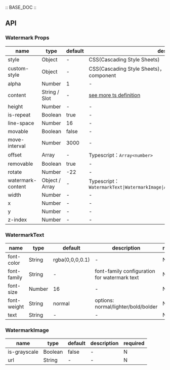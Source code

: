 :: BASE_DOC ::

## API

### Watermark Props

name | type | default | description | required
-- | -- | -- | -- | --
style | Object | - | CSS(Cascading Style Sheets) | N
custom-style | Object | - | CSS(Cascading Style Sheets)，used to set style on virtual component | N
alpha | Number | 1 | \- | N
content | String / Slot | - | [see more ts definition](https://github.com/Tencent/tdesign-miniprogram/blob/develop/packages/components/common/common.ts) | N
height | Number | - | \- | N
is-repeat | Boolean | true | \- | N
line-space | Number | 16 | \- | N
movable | Boolean | false | \- | N
move-interval | Number | 3000 | \- | N
offset | Array | - | Typescript：`Array<number>` | N
removable | Boolean | true | \- | N
rotate | Number | -22 | \- | N
watermark-content | Object / Array | - | Typescript：`WatermarkText\|WatermarkImage\|Array<WatermarkText\|WatermarkImage>` | N
width | Number | - | \- | N
x | Number | - | \- | N
y | Number | - | \- | N
z-index | Number | - | \- | N

### WatermarkText

name | type | default | description | required
-- | -- | -- | -- | --
font-color | String | rgba(0,0,0,0.1) | \- | N
font-family | String | - | font-family configuration for watermark text | N
font-size | Number | 16 | \- | N
font-weight | String | normal | options: normal/lighter/bold/bolder | N
text | String | - | \- | N

### WatermarkImage

name | type | default | description | required
-- | -- | -- | -- | --
is-grayscale | Boolean | false | \- | N
url | String | - | \- | N
